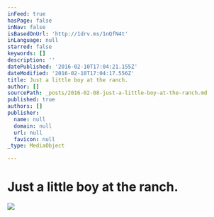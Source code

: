 ```yaml
---
inFeed: true
hasPage: false
inNav: false
isBasedOnUrl: 'http://1drv.ms/1nQfN4t'
inLanguage: null
starred: false
keywords: []
description: ''
datePublished: '2016-02-10T17:04:21.155Z'
dateModified: '2016-02-10T17:04:17.556Z'
title: Just a little boy at the ranch.
author: []
sourcePath: _posts/2016-02-08-just-a-little-boy-at-the-ranch.md
published: true
authors: []
publisher:
  name: null
  domain: null
  url: null
  favicon: null
_type: MediaObject

---
```

# Just a little boy at the ranch.
![](https://the-grid-user-content.s3-us-west-2.amazonaws.com/d3b72c25-53e0-4de2-85f8-a1588b967c2d.PNG)